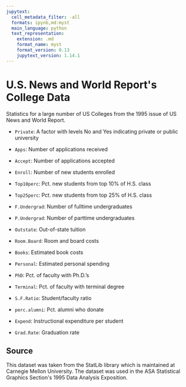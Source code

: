 ```yaml
---
jupytext:
  cell_metadata_filter: -all
  formats: ipynb,md:myst
  main_language: python
  text_representation:
    extension: .md
    format_name: myst
    format_version: 0.13
    jupytext_version: 1.14.1
---
```


# U.S. News and World Report's College Data

Statistics for a large number of US Colleges from the 1995 issue
of US News and World Report.

- `Private`: A factor with levels No and Yes indicating private or public university

- `Apps`: Number of applications received

- `Accept`: Number of applications accepted

- `Enroll`: Number of new students enrolled

- `Top10perc`: Pct. new students from top 10% of H.S. class

- `Top25perc`: Pct. new students from top 25% of H.S. class

- `F.Undergrad`: Number of fulltime undergraduates

- `P.Undergrad`: Number of parttime undergraduates

- `Outstate`: Out-of-state tuition

- `Room.Board`: Room and board costs

- `Books`: Estimated book costs

- `Personal`: Estimated personal spending

- `PhD`: Pct. of faculty with Ph.D.’s

- `Terminal`: Pct. of faculty with terminal degree

- `S.F.Ratio`: Student/faculty ratio

- `perc.alumni`: Pct. alumni who donate

- `Expend`: Instructional expenditure per student

- `Grad.Rate`: Graduation rate

## Source

This dataset was taken from the StatLib library which is
maintained at Carnegie Mellon University. The dataset was used in
the ASA Statistical Graphics Section's 1995 Data Analysis
Exposition.
